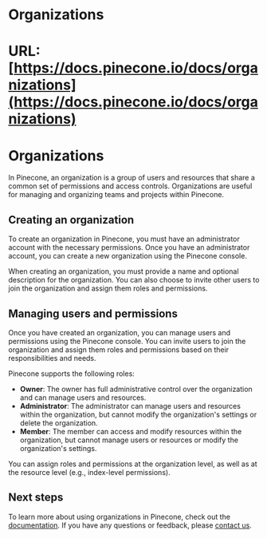 # Organizations

# URL: [https://docs.pinecone.io/docs/organizations](https://docs.pinecone.io/docs/organizations)

# Organizations

In Pinecone, an organization is a group of users and resources that share a common set of permissions and access controls. Organizations are useful for managing and organizing teams and projects within Pinecone.

## Creating an organization

To create an organization in Pinecone, you must have an administrator account with the necessary permissions. Once you have an administrator account, you can create a new organization using the Pinecone console.

When creating an organization, you must provide a name and optional description for the organization. You can also choose to invite other users to join the organization and assign them roles and permissions.

## Managing users and permissions

Once you have created an organization, you can manage users and permissions using the Pinecone console. You can invite users to join the organization and assign them roles and permissions based on their responsibilities and needs.

Pinecone supports the following roles:

- **Owner**: The owner has full administrative control over the organization and can manage users and resources.
- **Administrator**: The administrator can manage users and resources within the organization, but cannot modify the organization's settings or delete the organization.
- **Member**: The member can access and modify resources within the organization, but cannot manage users or resources or modify the organization's settings.

You can assign roles and permissions at the organization level, as well as at the resource level (e.g., index-level permissions).

## Next steps

To learn more about using organizations in Pinecone, check out the [documentation](https://docs.pinecone.io/docs/organizations). If you have any questions or feedback, please [contact us](https://www.pinecone.io/contact/).